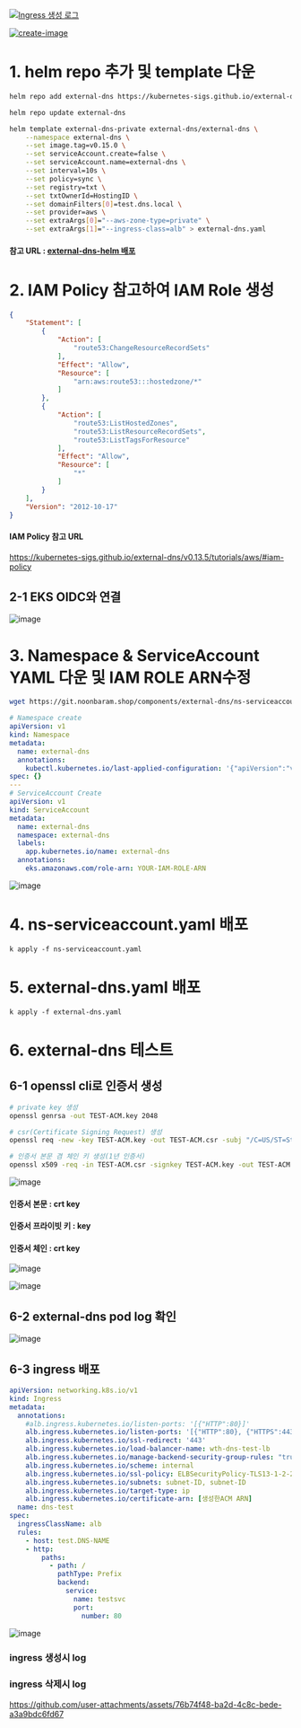 [![Ingress 생성 로그](https://img.youtube.com/vi/dQw4w9WgXcQ/0.jpg)](https://www.youtube.com/watch?v=dQw4w9WgXcQ)

[![create-image](https://github.com/user-attachments/assets/a35ad2d1-5b39-4539-a543-184d1bfda0b6)](https://git.noonbaram.shop/components/external-dns/externaldns-create.mp4)  


# 1. helm repo 추가 및 template 다운
```bash
helm repo add external-dns https://kubernetes-sigs.github.io/external-dns/
```
```bash
helm repo update external-dns
```
```bash
helm template external-dns-private external-dns/external-dns \
    --namespace external-dns \
    --set image.tag=v0.15.0 \
    --set serviceAccount.create=false \
    --set serviceAccount.name=external-dns \
    --set interval=10s \
    --set policy=sync \
    --set registry=txt \
    --set txtOwnerId=HostingID \
    --set domainFilters[0]=test.dns.local \
    --set provider=aws \
    --set extraArgs[0]="--aws-zone-type=private" \
    --set extraArgs[1]="--ingress-class=alb" > external-dns.yaml
```  
#### 참고 URL : [external-dns-helm 배포](https://github.com/kubernetes-sigs/external-dns/tree/master/charts/external-dns)  
# 2. IAM Policy 참고하여 IAM Role 생성
```json
{
    "Statement": [
        {
            "Action": [
                "route53:ChangeResourceRecordSets"
            ],
            "Effect": "Allow",
            "Resource": [
                "arn:aws:route53:::hostedzone/*"
            ]
        },
        {
            "Action": [
                "route53:ListHostedZones",
                "route53:ListResourceRecordSets",
                "route53:ListTagsForResource"
            ],
            "Effect": "Allow",
            "Resource": [
                "*"
            ]
        }
    ],
    "Version": "2012-10-17"
}
```
#### IAM Policy 참고 URL
https://kubernetes-sigs.github.io/external-dns/v0.13.5/tutorials/aws/#iam-policy  
## 2-1 EKS OIDC와 연결  
![image](https://github.com/user-attachments/assets/0d3c133b-db37-471d-bf8d-6ce26185b3f1)  



# 3. Namespace & ServiceAccount YAML 다운 및 IAM ROLE ARN수정
```bash
wget https://git.noonbaram.shop/components/external-dns/ns-serviceaccount.yaml
```
```yaml
# Namespace create
apiVersion: v1
kind: Namespace
metadata:
  name: external-dns
  annotations:
    kubectl.kubernetes.io/last-applied-configuration: '{"apiVersion":"v1","kind":"Namespace","metadata":{"name":"external-dns"}}'
spec: {}
---
# ServiceAccount Create
apiVersion: v1
kind: ServiceAccount
metadata:
  name: external-dns
  namespace: external-dns
  labels:
    app.kubernetes.io/name: external-dns
  annotations:
    eks.amazonaws.com/role-arn: YOUR-IAM-ROLE-ARN
```  
![image](https://github.com/user-attachments/assets/bc9a20f7-9cc1-4c7c-8bef-602e7f175cd5)  
# 4. ns-serviceaccount.yaml 배포
```
k apply -f ns-serviceaccount.yaml
```

# 5. external-dns.yaml 배포
```
k apply -f external-dns.yaml
```
# 6. external-dns 테스트
## 6-1 openssl cli로 인증서 생성
```bash
# private key 생성
openssl genrsa -out TEST-ACM.key 2048

# csr(Certificate Signing Request) 생성
openssl req -new -key TEST-ACM.key -out TEST-ACM.csr -subj "/C=US/ST=State/L=City/O=YourOrganization/OU=IT/CN=*.DNS-NAME"

# 인증서 본문 겸 체인 키 생성(1년 인증서)
openssl x509 -req -in TEST-ACM.csr -signkey TEST-ACM.key -out TEST-ACM.crt -days 365 -extfile <(printf "[v3_req]\nsubjectAltName=DNS:DNS-NAME,DNS:*.DNS-NAME") -extensions v3_req
```  
![image](https://github.com/user-attachments/assets/e873d46f-294a-4cb8-bd3d-1692abae2b94)  

#### 인증서 본문 : crt key
#### 인증서 프라이빗 키 : key
#### 인증서 체인 : crt key
![image](https://github.com/user-attachments/assets/60d55126-8f4f-457c-91d8-d199eda1ed0b)  

![image](https://github.com/user-attachments/assets/e8bb6c53-1c55-48e5-8d4f-dbb29eba5022)  

## 6-2 external-dns pod log 확인
![image](https://github.com/user-attachments/assets/7c1acc7a-7392-4625-aeff-e103284abdb6)  

## 6-3 ingress 배포
```yaml
apiVersion: networking.k8s.io/v1
kind: Ingress
metadata:
  annotations:
    #alb.ingress.kubernetes.io/listen-ports: '[{"HTTP":80}]'
    alb.ingress.kubernetes.io/listen-ports: '[{"HTTP":80}, {"HTTPS":443}]'
    alb.ingress.kubernetes.io/ssl-redirect: '443'
    alb.ingress.kubernetes.io/load-balancer-name: wth-dns-test-lb
    alb.ingress.kubernetes.io/manage-backend-security-group-rules: "true"
    alb.ingress.kubernetes.io/scheme: internal
    alb.ingress.kubernetes.io/ssl-policy: ELBSecurityPolicy-TLS13-1-2-2021-06
    alb.ingress.kubernetes.io/subnets: subnet-ID, subnet-ID
    alb.ingress.kubernetes.io/target-type: ip
    alb.ingress.kubernetes.io/certificate-arn: [생성한ACM ARN]
  name: dns-test
spec:
  ingressClassName: alb
  rules:
    - host: test.DNS-NAME
    - http:
        paths:
          - path: /
            pathType: Prefix
            backend:
              service:
                name: testsvc
                port:
                  number: 80
```  

![image](https://github.com/user-attachments/assets/27e3fa34-92c2-4596-a7f0-cb5c1eeb9d83)  

### ingress 생성시 log  

### ingress 삭제시 log
https://github.com/user-attachments/assets/76b74f48-ba2d-4c8c-bede-a3a9bdc6fd67  
